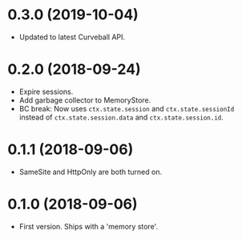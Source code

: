 0.3.0 (2019-10-04)
==================

* Updated to latest Curveball API.


0.2.0 (2018-09-24)
==================

* Expire sessions.
* Add garbage collector to MemoryStore.
* BC break: Now uses `ctx.state.session` and `ctx.state.sessionId` instead of
  `ctx.state.session.data` and `ctx.state.session.id`.


0.1.1 (2018-09-06)
==================

* SameSite and HttpOnly are both turned on.


0.1.0 (2018-09-06)
==================

* First version. Ships with a 'memory store'.
